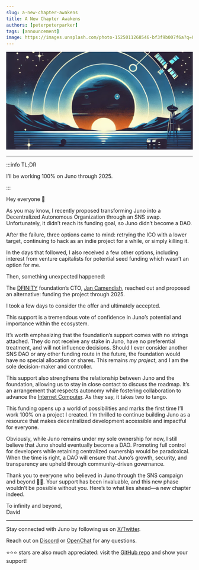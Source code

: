 ```yaml
---
slug: a-new-chapter-awakens
title: A New Chapter Awakens
authors: [peterpeterparker]
tags: [announcement]
image: https://images.unsplash.com/photo-1525011268546-bf3f9b007f6a?q=80&w=1000&auto=format&fit=crop&ixlib=rb-4.0.3&ixid=M3wxMjA3fDB8MHxwaG90by1wYWdlfHx8fGVufDB8fHx8fA%3D%3D
---
```


![A Futuristic cosmic scene with satellites orbiting a distant planet at sunrise, symbolizing renewal and progress in a minimalist space setting](./a-new-chapter-awakens.png)

---

:::info TL;DR

I’ll be working 100% on Juno through 2025.

:::

Hey everyone 👋

As you may know, I recently proposed transforming Juno into a Decentralized Autonomous Organization through an SNS swap. Unfortunately, it didn’t reach its funding goal, so Juno didn’t become a DAO.

After the failure, three options came to mind: retrying the ICO with a lower target, continuing to hack as an indie project for a while, or simply killing it.

In the days that followed, I also received a few other options, including interest from venture capitalists for potential seed funding which wasn’t an option for me.

Then, something unexpected happened:

The [DFINITY](https://dfinity.org/) foundation’s CTO, [Jan Camendish](https://x.com/JanCamenisch), reached out and proposed an alternative: funding the project through 2025.

I took a few days to consider the offer and ultimately accepted.

This support is a tremendous vote of confidence in Juno’s potential and importance within the ecosystem.

It’s worth emphasizing that the foundation’s support comes with no strings attached. They do not receive any stake in Juno, have no preferential treatment, and will not influence decisions. Should I ever consider another SNS DAO or any other funding route in the future, the foundation would have no special allocation or shares. This remains _my project_, and I am the sole decision-maker and controller.

This support also strengthens the relationship between Juno and the foundation, allowing us to stay in close contact to discuss the roadmap. It’s an arrangement that respects autonomy while fostering collaboration to advance the [Internet Computer](https://internetcomputer.org/). As they say, it takes two to tango.

This funding opens up a world of possibilities and marks the first time I’ll work 100% on a project I created. I’m thrilled to continue building Juno as a resource that makes decentralized development accessible and impactful for everyone.

Obviously, while Juno remains under my sole ownership for now, I still believe that Juno should eventually become a DAO. Promoting full control for developers while retaining centralized ownership would be paradoxical. When the time is right, a DAO will ensure that Juno’s growth, security, and transparency are upheld through community-driven governance.

Thank you to everyone who believed in Juno through the SNS campaign and beyond 🙏💙. Your support has been invaluable, and this new phase wouldn’t be possible without you. Here’s to what lies ahead—a new chapter indeed.

To infinity and beyond,
<br/>David

---

Stay connected with Juno by following us on [X/Twitter](https://twitter.com/junobuild).

Reach out on [Discord](https://discord.gg/wHZ57Z2RAG) or [OpenChat](https://oc.app/community/vxgpi-nqaaa-aaaar-ar4lq-cai/?ref=xanzv-uaaaa-aaaaf-aneba-cai) for any questions.

⭐️⭐️⭐️ stars are also much appreciated: visit the [GitHub repo](https://github.com/junobuild/juno) and show your support!
